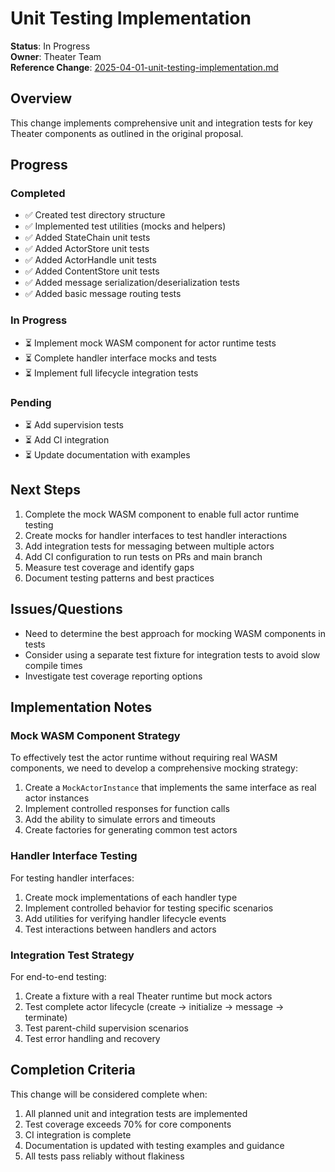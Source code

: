 # Unit Testing Implementation

**Status**: In Progress  
**Owner**: Theater Team  
**Reference Change**: [2025-04-01-unit-testing-implementation.md](/changes/proposals/2025-04-01-unit-testing-implementation.md)

## Overview

This change implements comprehensive unit and integration tests for key Theater components as outlined in the original proposal.

## Progress

### Completed

- ✅ Created test directory structure
- ✅ Implemented test utilities (mocks and helpers)
- ✅ Added StateChain unit tests
- ✅ Added ActorStore unit tests
- ✅ Added ActorHandle unit tests 
- ✅ Added ContentStore unit tests
- ✅ Added message serialization/deserialization tests
- ✅ Added basic message routing tests

### In Progress

- ⏳ Implement mock WASM component for actor runtime tests
- ⏳ Complete handler interface mocks and tests
- ⏳ Implement full lifecycle integration tests

### Pending

- ⏳ Add supervision tests
- ⏳ Add CI integration
- ⏳ Update documentation with examples

## Next Steps

1. Complete the mock WASM component to enable full actor runtime testing
2. Create mocks for handler interfaces to test handler interactions
3. Add integration tests for messaging between multiple actors
4. Add CI configuration to run tests on PRs and main branch
5. Measure test coverage and identify gaps
6. Document testing patterns and best practices

## Issues/Questions

- Need to determine the best approach for mocking WASM components in tests
- Consider using a separate test fixture for integration tests to avoid slow compile times
- Investigate test coverage reporting options

## Implementation Notes

### Mock WASM Component Strategy

To effectively test the actor runtime without requiring real WASM components, we need to develop a comprehensive mocking strategy:

1. Create a `MockActorInstance` that implements the same interface as real actor instances
2. Implement controlled responses for function calls
3. Add the ability to simulate errors and timeouts
4. Create factories for generating common test actors

### Handler Interface Testing

For testing handler interfaces:

1. Create mock implementations of each handler type
2. Implement controlled behavior for testing specific scenarios
3. Add utilities for verifying handler lifecycle events
4. Test interactions between handlers and actors

### Integration Test Strategy

For end-to-end testing:

1. Create a fixture with a real Theater runtime but mock actors
2. Test complete actor lifecycle (create → initialize → message → terminate)
3. Test parent-child supervision scenarios
4. Test error handling and recovery

## Completion Criteria

This change will be considered complete when:

1. All planned unit and integration tests are implemented
2. Test coverage exceeds 70% for core components
3. CI integration is complete
4. Documentation is updated with testing examples and guidance
5. All tests pass reliably without flakiness
